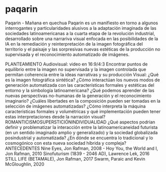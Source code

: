 # paqarin

Paqarin - Mañana en quechua
Paqarin es un manifiesto en torno a algunos interrogantes y particularidades
alusivos a la adaptación imaginada de las sociedades latinoamericanas a la cuarta etapa de la revolución industrial,
desarrollado sobre una narrariva visual enfocada en las posibilidades de la IA en la remediación y reinterpretación
de la imagen fotográfica del territorio y el paisaje y las sorpresivas nuevas estéticas de la producción no supervisada y el reconocimiento automatizado de imágenes.





PLANTEAMIENTO
Audiovisual: video en 16:9/4:3
Encontrar puntos de equilibrio entre la imagen no supervisada y la imagen controlada que permitan coherencia entre
la ideas narrativas y su producción
Visual: ¿Qué es la imagen fotográfica sintética? ¿Cómo interactúan los nuevos modos de generación automatizada con
las características formales y estéticas del entorno y la simbología latinoamericana? ¿Qué podemos aprender de las
nuevas perspectivas no-humanas de la generación y el reconocimiento imaginario? ¿Cuáles libertades en la composición
pueden ser tomadas en la selección de imágenes automatizadas? ¿Cómo interpreta la máquina caracteristicas formales y
volumétricas y qué implementación pueden tener estas interpretaciones desde la narración visual?
ROMANTICISMOSUPERSTICIÓNINDIVIDUALIDAD
¿Qué aspectos podrían definir y problematizar la interacción entre la latinoamericaneidad futurista (en un sentido
imaginado amplio y generalizado) y la sociedad globalizada posindustrial y automatizada?
¿En dónde se encuentra lo tradicional y lo cosmogónico con esta nueva sociedad híbrida y compleja?
ANTECEDENTES
Nine Eyes, Jon Rafman, 2008 - Hoy
You, the World and I, Jon Rafman, 2010
Sinofuturism (1839 - 2046 AD), Lawrence Lek, 2016
STILL LIFE (BETAMALE), Jon Rafman, 2017
Swarm, Paraic and Kevin McGloughlin, 2020
